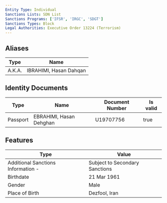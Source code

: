 ```yaml
---
Entity Type: Individual
Sanctions Lists: SDN List
Sanctions Programs: ['IFSR', 'IRGC', 'SDGT']
Sanctions Types: Block
Legal Authorities: Executive Order 13224 (Terrorism)
---
```


## Aliases
| Type  | Name      | 
|-------|-----------|
| A.K.A. | IBRAHIMI, Hasan Dahqan |

## Identity Documents
| Type  | Name      | Document Number | Is valid |
|-------|-----------|-----------------|----------|
| Passport | EBRAHIMI, Hasan Dehghan | U19707756 | true |

## Features
| Type  | Value      |
|-------|------------|
| Additional Sanctions Information - | Subject to Secondary Sanctions |
| Birthdate | 21 Mar 1961 |
| Gender | Male |
| Place of Birth | Dezfool, Iran |
